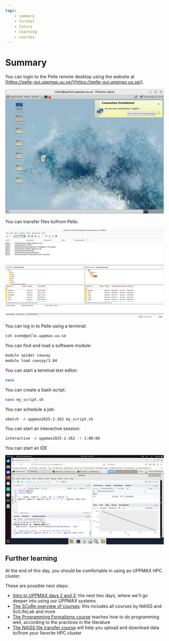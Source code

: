 ```yaml
---
tags:
    - summary
    - further
    - future
    - learning
    - courses
---
```


# Summary

You can login to the Pelle remote desktop using the website
at [https://pelle-gui.uppmax.uu.se/](https://pelle-gui.uppmax.uu.se/).

![Pelle's remote desktop](sessions/pelle_remote_desktop.png)

You can transfer files to/from Pelle.

![FilleZilla](sessions/filezilla_login_to_pelle.png)

You can log in to Pelle using a terminal:

```bash
ssh sven@pelle.uppmax.uu.se
```

You can find and load a software module:

```bash
module spider cowsay
module load cowsay/3.04
```

You can start a terminal text editor:

```bash
nano
```

You can create a bash script:

```bash
nano my_script.sh
```

You can schedule a job:

```bash
sbatch -A uppmax2025-2-262 my_script.sh
```

You can start an interactive session:

```bash
interactive -A uppmax2025-2-262 -t 1:00:00
```

You can start an IDE

![RStudio in action](sessions/rstudio_in_action.png)

## Further learning

At the end of this day, you should be comfortable in using an UPPMAX
HPC cluster.

These are possible next steps:

- [Intro to UPPMAX days 2 and 3](https://docs.uppmax.uu.se/courses_workshops/uppmax_intro_course/):
  the next two days, where we'll go deeper into using our UPPMAX systems
- [The SCoRe overview of courses](https://nbisweden.github.io/SCoRe_user_doc/courses/):
  this includes all courses by NAISS and SciLifeLab and more
- [The Programming Formalisms course](https://uppmax.github.io/programming_formalisms/)
  teaches how to do programming well, according to the practices in the
  literature
- [The NAISS file transfer course](https://uppmax.github.io/naiss_file_transfer_course/)
  will help you upload and download data to/from your favorite HPC cluster
